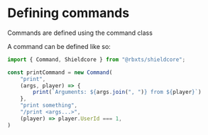 # Defining commands

Commands are defined using the command class

A command can be defined like so:
```ts
import { Command, Shieldcore } from "@rbxts/shieldcore";

const printCommand = new Command(
    "print",
    (args, player) => {
        print(`Arguments: ${args.join(", ")} from ${player}`)
    },
    "print something",
    "/print <args...>",
    (player) => player.UserId === 1,
)
```